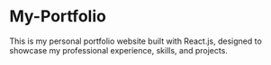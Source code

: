 # My-Portfolio
This is my personal portfolio website built with React.js, designed to showcase my professional experience, skills, and projects.
